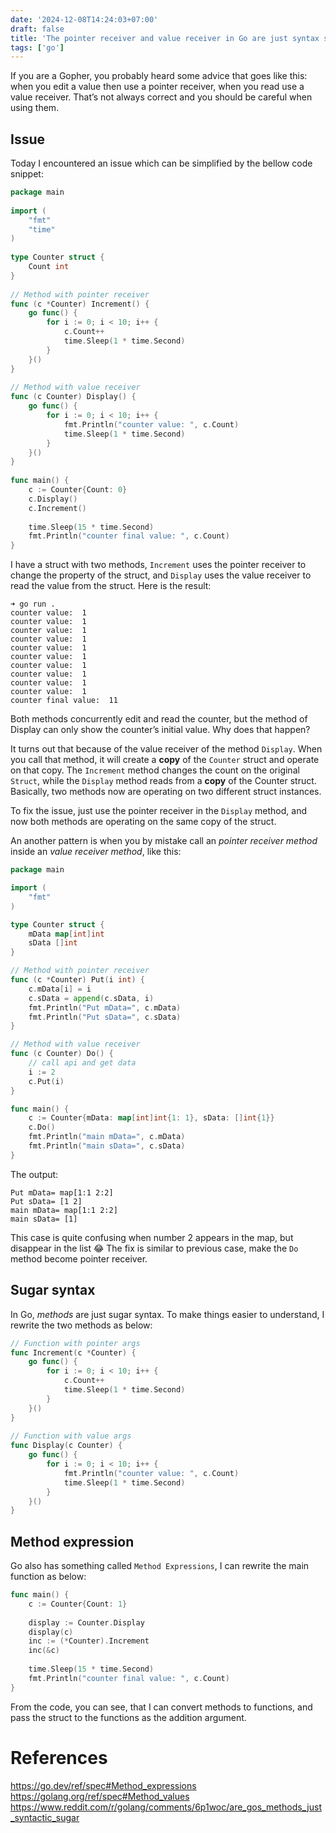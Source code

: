 ```yaml
---
date: '2024-12-08T14:24:03+07:00'
draft: false
title: 'The pointer receiver and value receiver in Go are just syntax sugar'
tags: ['go']
---
```

If you are a Gopher, you probably heard some advice that goes like this: when you edit a value then use a pointer receiver, when you read use a value receiver. That’s not always correct and you should be careful when using them.

## Issue

Today I encountered an issue which can be simplified by the bellow code snippet:
```go
package main
 
import (
    "fmt"
    "time"
)
 
type Counter struct {
    Count int
}
 
// Method with pointer receiver
func (c *Counter) Increment() {
    go func() {
        for i := 0; i < 10; i++ {
            c.Count++
            time.Sleep(1 * time.Second)
        }
    }()
}
 
// Method with value receiver
func (c Counter) Display() {
    go func() {
        for i := 0; i < 10; i++ {
            fmt.Println("counter value: ", c.Count)
            time.Sleep(1 * time.Second)
        }
    }()
}
 
func main() {
    c := Counter{Count: 0}
    c.Display()
    c.Increment()
 
    time.Sleep(15 * time.Second)
    fmt.Println("counter final value: ", c.Count)
}
```
I have a struct with two methods, `Increment` uses the pointer receiver to change the property of the struct, and `Display` uses the value receiver to read the value from the struct. Here is the result:
```
➜ go run .
counter value:  1
counter value:  1
counter value:  1
counter value:  1
counter value:  1
counter value:  1
counter value:  1
counter value:  1
counter value:  1
counter value:  1
counter final value:  11
```
Both methods concurrently edit and read the counter, but the method of Display can only show the counter’s initial value. Why does that happen?

It turns out that because of the value receiver of the method `Display`. When you call that method, it will create a **copy** of the `Counter` struct and operate on that copy. The `Increment` method changes the count on the original `Struct`, while the `Display` method reads from a **copy** of the Counter struct. Basically, two methods now are operating on two different struct instances.

To fix the issue, just use the pointer receiver in the `Display` method, and now both methods are operating on the same copy of the struct.

An another pattern is when you by mistake call an *pointer receiver method* inside an *value receiver method*, like this:
```go
package main

import (
	"fmt"
)

type Counter struct {
	mData map[int]int
	sData []int
}

// Method with pointer receiver
func (c *Counter) Put(i int) {
	c.mData[i] = i
	c.sData = append(c.sData, i)
	fmt.Println("Put mData=", c.mData)
	fmt.Println("Put sData=", c.sData)
}

// Method with value receiver
func (c Counter) Do() {
	// call api and get data
	i := 2
	c.Put(i)
}

func main() {
	c := Counter{mData: map[int]int{1: 1}, sData: []int{1}}
	c.Do()
	fmt.Println("main mData=", c.mData)
	fmt.Println("main sData=", c.sData)
}
```
The output:
```
Put mData= map[1:1 2:2]
Put sData= [1 2]
main mData= map[1:1 2:2]
main sData= [1]
```
This case is quite confusing when number 2 appears in the map, but disappear in the list 😂 The fix is similar to previous case, make the `Do` method become pointer receiver.
## Sugar syntax

In Go, *methods* are just sugar syntax. To make things easier to understand, I rewrite the two methods as below:
```go
// Function with pointer args
func Increment(c *Counter) {
    go func() {
        for i := 0; i < 10; i++ {
            c.Count++
            time.Sleep(1 * time.Second)
        }
    }()
}
 
// Function with value args
func Display(c Counter) {
    go func() {
        for i := 0; i < 10; i++ {
            fmt.Println("counter value: ", c.Count)
            time.Sleep(1 * time.Second)
        }
    }()
}
```
## Method expression
Go also has something called `Method Expressions`, I can rewrite the main function as below:
```go
func main() {
    c := Counter{Count: 1}
 
    display := Counter.Display
    display(c)
    inc := (*Counter).Increment
    inc(&c)
 
    time.Sleep(15 * time.Second)
    fmt.Println("counter final value: ", c.Count)
}
```
From the code, you can see, that I can convert methods to functions, and pass the struct to the functions as the addition argument.

# References
https://go.dev/ref/spec#Method_expressions
https://golang.org/ref/spec#Method_values
https://www.reddit.com/r/golang/comments/6p1woc/are_gos_methods_just_syntactic_sugar